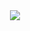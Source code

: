<div id="header" align="center">
  <img src="https://user-images.githubusercontent.com/109160548/179339253-7443bdd8-54f6-461e-9bcb-bee4669a7e7d.png"/>
</div>
